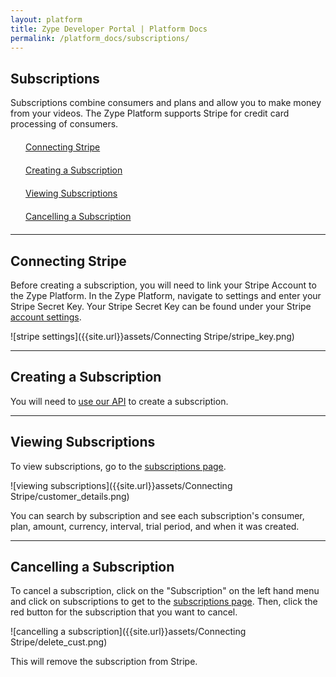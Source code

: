 ```yaml
---
layout: platform
title: Zype Developer Portal | Platform Docs
permalink: /platform_docs/subscriptions/
---
```

## Subscriptions
Subscriptions combine consumers and plans and allow you to make money from your videos.
The Zype Platform supports Stripe for credit card processing of consumers.

<div style="width: 100%;">
<div style="margin: 20px;"><span class="fa fa-file-text" style="margin-right: 4px;"></span>
<a href="#1">
Connecting Stripe</a>
</div>
<div style="margin: 20px;"><span class="fa fa-file-text" style="margin-right: 4px;"></span>
<a href="#2">
Creating a Subscription</a>
</div>
<div style="margin: 20px;"><span class="fa fa-file-text" style="margin-right: 4px;"></span>
<a href="#3">
Viewing Subscriptions</a>
</div>
<div style="margin: 20px;"><span class="fa fa-file-text" style="margin-right: 4px;"></span>
<a href="#4">
Cancelling a Subscription</a>
</div>
</div>

<hr id="1">

## Connecting Stripe
Before creating a subscription, you will need to link your Stripe Account to the Zype Platform.
In the Zype Platform, navigate to settings and enter your Stripe Secret Key.
Your Stripe Secret Key can be found under your Stripe [account settings](https://dashboard.stripe.com/account/apikeys).


![stripe settings]({{site.url}}assets/Connecting Stripe/stripe_key.png)

<hr id="2">

## Creating a Subscription
You will need to [use our API](http://dev.zype.com/api_docs/subscriptions/) to create a subscription.

<hr id="3">

## Viewing Subscriptions
To view subscriptions, go to the [subscriptions page](https://admin.zype.com/subscriptions).

![viewing subscriptions]({{site.url}}assets/Connecting Stripe/customer_details.png)

You can search by subscription and see each subscription's consumer, plan, amount, currency,
interval, trial period, and when it was created.

<hr id="4">

## Cancelling a Subscription
To cancel a subscription, click on the
"Subscription" on the left hand menu and click on subscriptions to get to the [subscriptions page](https://admin.zype.com/subscriptions).
Then, click the red button for the subscription that you want to cancel.

![cancelling a subscription]({{site.url}}assets/Connecting Stripe/delete_cust.png)

This will remove the subscription from Stripe.
